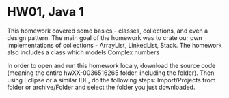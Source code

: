 # HW01, Java 1
This homework covered some basics - classes, collections, and even a design pattern. The main goal of the homework was to crate our own implementations of collections - ArrayList, LinkedList, Stack. The homework also includes a class which models Complex numbers

In order to open and run this homework localy, download the source code (meaning the entire hwXX-0036516265 folder, including the folder). Then using Eclipse or a similar IDE, do the following steps:
Import/Projects from folder or archive/Folder and select the folder you just downloaded.
